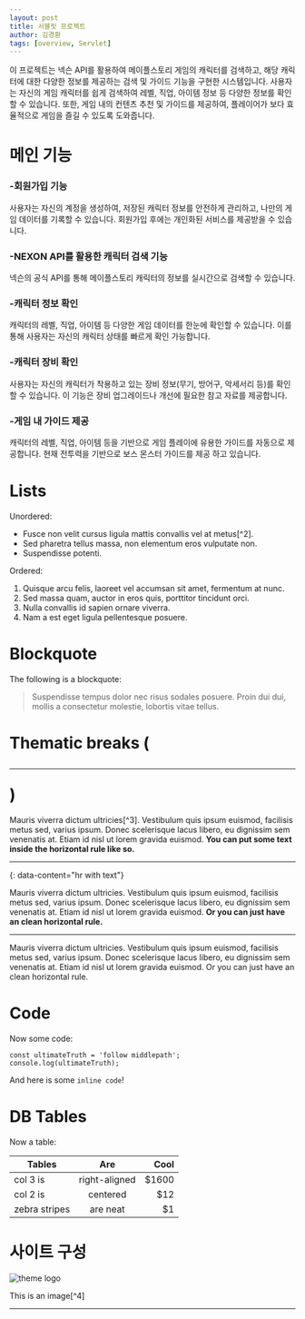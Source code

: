 ```yaml
---
layout: post
title: 서블릿 프로젝트
author: 김경환
tags: [overview, Servlet]
---
```


이 프로젝트는 넥슨 API를 활용하여 메이플스토리 게임의 캐릭터를 검색하고, 해당 캐릭터에 대한 다양한 정보를 제공하는 검색 및 가이드 기능을 구현한 시스템입니다. 사용자는 자신의 게임 캐릭터를 쉽게 검색하여 레벨, 직업, 아이템 정보 등 다양한 정보를 확인할 수 있습니다. 또한, 게임 내의 컨텐츠 추천 및 가이드를 제공하여, 플레이어가 보다 효율적으로 게임을 즐길 수 있도록 도와줍니다.

# 메인 기능

### -회원가입 기능
사용자는 자신의 계정을 생성하여, 저장된 캐릭터 정보를 안전하게 관리하고, 나만의 게임 데이터를 기록할 수 있습니다. 회원가입 후에는 개인화된 서비스를 제공받을 수 있습니다.

### -NEXON API를 활용한 캐릭터 검색 기능
넥슨의 공식 API를 통해 메이플스토리 캐릭터의 정보를 실시간으로 검색할 수 있습니다. 

### -캐릭터 정보 확인
캐릭터의 레벨, 직업, 아이템 등 다양한 게임 데이터를 한눈에 확인할 수 있습니다. 이를 통해 사용자는 자신의 캐릭터 상태를 빠르게 확인 가능합니다.

### -캐릭터 장비 확인
사용자는 자신의 캐릭터가 착용하고 있는 장비 정보(무기, 방어구, 악세서리 등)를 확인할 수 있습니다. 이 기능은 장비 업그레이드나 개선에 필요한 참고 자료를 제공합니다.

### -게임 내 가이드 제공
캐릭터의 레벨, 직업, 아이템 등을 기반으로 게임 플레이에 유용한 가이드를 자동으로 제공합니다. 현재 전투력을 기반으로 보스 몬스터 가이드를 제공 하고 있습니다.

# Lists

Unordered:

- Fusce non velit cursus ligula mattis convallis vel at metus[^2].
- Sed pharetra tellus massa, non elementum eros vulputate non.
- Suspendisse potenti.

Ordered:

1. Quisque arcu felis, laoreet vel accumsan sit amet, fermentum at nunc.
2. Sed massa quam, auctor in eros quis, porttitor tincidunt orci.
3. Nulla convallis id sapien ornare viverra.
4. Nam a est eget ligula pellentesque posuere.

# Blockquote

The following is a blockquote:

> Suspendisse tempus dolor nec risus sodales posuere. Proin dui dui, mollis a consectetur molestie, lobortis vitae tellus.

# Thematic breaks (<hr>)

Mauris viverra dictum ultricies[^3]. Vestibulum quis ipsum euismod, facilisis metus sed, varius ipsum. Donec scelerisque lacus libero, eu dignissim sem venenatis at. Etiam id nisl ut lorem gravida euismod. **You can put some text inside the horizontal rule like so.**

---
{: data-content="hr with text"}

Mauris viverra dictum ultricies. Vestibulum quis ipsum euismod, facilisis metus sed, varius ipsum. Donec scelerisque lacus libero, eu dignissim sem venenatis at. Etiam id nisl ut lorem gravida euismod. **Or you can just have an clean horizontal rule.**

---

Mauris viverra dictum ultricies. Vestibulum quis ipsum euismod, facilisis metus sed, varius ipsum. Donec scelerisque lacus libero, eu dignissim sem venenatis at. Etiam id nisl ut lorem gravida euismod. Or you can just have an clean horizontal rule.

# Code

Now some code:

```
const ultimateTruth = 'follow middlepath';
console.log(ultimateTruth);
```

And here is some `inline code`!

# DB Tables

Now a table:

| Tables        | Are           | Cool  |
| ------------- |:-------------:| -----:|
| col 3 is      | right-aligned | $1600 |
| col 2 is      | centered      |   $12 |
| zebra stripes | are neat      |    $1 |

# 사이트 구성

![theme logo](http://www.abhinavsaxena.com/images/abhinav.jpeg)

This is an image[^4]

---

